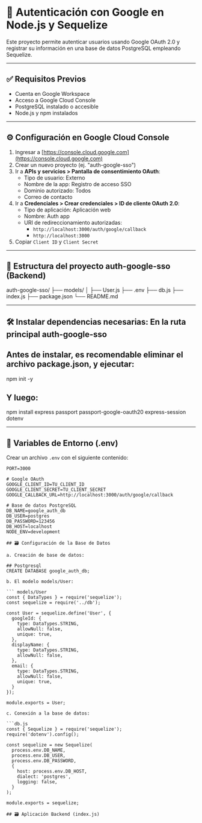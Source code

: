 # 🔐 Autenticación con Google en Node.js y Sequelize

Este proyecto permite autenticar usuarios usando Google OAuth 2.0 y registrar su información en una base de datos PostgreSQL empleando Sequelize.

---

## ✅ Requisitos Previos

- Cuenta en Google Workspace
- Acceso a Google Cloud Console
- PostgreSQL instalado o accesible
- Node.js y npm instalados

---

## ⚙️ Configuración en Google Cloud Console

1. Ingresar a [https://console.cloud.google.com](https://console.cloud.google.com)
2. Crear un nuevo proyecto (ej. "auth-google-sso")
3. Ir a **APIs y servicios > Pantalla de consentimiento OAuth**:
   - Tipo de usuario: Externo
   - Nombre de la app: Registro de acceso SSO
   - Dominio autorizado: Todos
   - Correo de contacto
4. Ir a **Credenciales > Crear credenciales > ID de cliente OAuth 2.0**:
   - Tipo de aplicación: Aplicación web
   - Nombre: Auth app
   - URI de redireccionamiento autorizadas:
     - `http://localhost:3000/auth/google/callback`
     - `http://localhost:3000`
5. Copiar `Client ID` y `Client Secret`

---

## 🧩 Estructura del proyecto auth-google-sso (Backend)

auth-google-sso/
├── models/
│   ├── User.js
├── .env
├── db.js
├── index.js
├── package.json
└── README.md

---

## 🛠️ Instalar dependencias necesarias: En la ruta principal auth-google-sso

## Antes de instalar, es recomendable eliminar el archivo package.json, y ejecutar:

npm init -y

## Y luego:

npm install express passport passport-google-oauth20 express-session dotenv

---

## 🧪 Variables de Entorno (.env)

Crear un archivo `.env` con el siguiente contenido:

```env
PORT=3000

# Google OAuth
GOOGLE_CLIENT_ID=TU_CLIENT_ID
GOOGLE_CLIENT_SECRET=TU_CLIENT_SECRET
GOOGLE_CALLBACK_URL=http://localhost:3000/auth/google/callback

# Base de datos PostgreSQL
DB_NAME=google_auth_db
DB_USER=postgres
DB_PASSWORD=123456
DB_HOST=localhost
NODE_ENV=development

## 🗃️ Configuración de la Base de Datos

a. Creación de base de datos:

## Postgresql
CREATE DATABASE google_auth_db;

b. El modelo models/User:

``` models/User
const { DataTypes } = require('sequelize');
const sequelize = require('../db');

const User = sequelize.define('User', {
  googleId: {
    type: DataTypes.STRING,
    allowNull: false,
    unique: true,
  },
  displayName: {
    type: DataTypes.STRING,
    allowNull: false,
  },
  email: {
    type: DataTypes.STRING,
    allowNull: false,
    unique: true,
  }
});

module.exports = User;

c. Conexión a la base de datos:

```db.js
const { Sequelize } = require('sequelize');
require('dotenv').config();

const sequelize = new Sequelize(
  process.env.DB_NAME,
  process.env.DB_USER,
  process.env.DB_PASSWORD,
  {
    host: process.env.DB_HOST,
    dialect: 'postgres',
    logging: false,
  }
);

module.exports = sequelize;

## 🗃️ Aplicación Backend (index.js)

